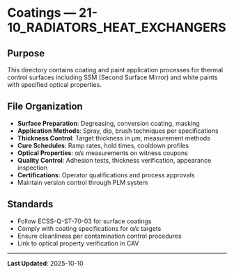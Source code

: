 # Coatings — 21-10_RADIATORS_HEAT_EXCHANGERS

## Purpose

This directory contains coating and paint application processes for thermal control surfaces including SSM (Second Surface Mirror) and white paints with specified optical properties.

## File Organization

- **Surface Preparation**: Degreasing, conversion coating, masking
- **Application Methods**: Spray, dip, brush techniques per specifications
- **Thickness Control**: Target thickness in µm, measurement methods
- **Cure Schedules**: Ramp rates, hold times, cooldown profiles
- **Optical Properties**: α/ε measurements on witness coupons
- **Quality Control**: Adhesion tests, thickness verification, appearance inspection
- **Certifications**: Operator qualifications and process approvals
- Maintain version control through PLM system

## Standards

- Follow ECSS-Q-ST-70-03 for surface coatings
- Comply with coating specifications for α/ε targets
- Ensure cleanliness per contamination control procedures
- Link to optical property verification in CAV

---

**Last Updated**: 2025-10-10
